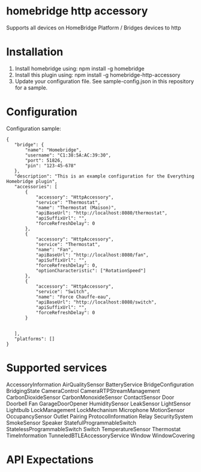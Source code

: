 # homebridge http accessory

Supports all devices on HomeBridge Platform / Bridges devices to http

# Installation

1. Install homebridge using: npm install -g homebridge
2. Install this plugin using: npm install -g homebridge-http-accessory
3. Update your configuration file. See sample-config.json in this repository for a sample. 

# Configuration

Configuration sample:

 ```
 {
	"bridge": {
		"name": "Homebridge",
		"username": "C1:38:5A:AC:39:30",
		"port": 51826,
		"pin": "123-45-678"
	},
	"description": "This is an example configuration for the Everything Homebridge plugin",
	"accessories": [
		{
			"accessory": "HttpAccessory",
			"service": "Thermostat",
			"name": "Thermostat (Maison)",
			"apiBaseUrl": "http://localhost:8080/thermostat",
			"apiSuffixUrl": "",
			"forceRefreshDelay": 0
		},
		{
			"accessory": "HttpAccessory",
			"service": "Thermostat",
			"name": "Fan",
			"apiBaseUrl": "http://localhost:8080/fan",
			"apiSuffixUrl": "",
			"forceRefreshDelay": 0,
			"optionCharacteristic": ["RotationSpeed"]
		},
		{
			"accessory": "HttpAccessory",
			"service": "Switch",
			"name": "Force Chauffe-eau",
			"apiBaseUrl": "http://localhost:8080/switch",
			"apiSuffixUrl": "",
			"forceRefreshDelay": 0
		}
		
		
	],
	"platforms": []
}
```
# Supported services

AccessoryInformation
AirQualitySensor
BatteryService 
BridgeConfiguration
BridgingState
CameraControl
CameraRTPStreamManagement
CarbonDioxideSensor
CarbonMonoxideSensor
ContactSensor
Door
Doorbell
Fan
GarageDoorOpener
HumiditySensor
LeakSensor
LightSensor
Lightbulb
LockManagement
LockMechanism
Microphone
MotionSensor
OccupancySensor
Outlet
Pairing
ProtocolInformation
Relay
SecuritySystem
SmokeSensor
Speaker
StatefulProgrammableSwitch
StatelessProgrammableSwitch
Switch
TemperatureSensor
Thermostat
TimeInformation
TunneledBTLEAccessoryService
Window
WindowCovering  

# API Expectations


